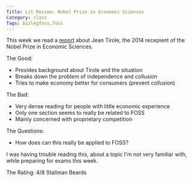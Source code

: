 ```yaml
---
Title: Lit Review: Nobel Prize in Economic Sciences
Category: class
Tags: bizlegfoss,foss
---
```


This week we read a [report][lit] about Jean Tirole, the 2014 recepient of the Nobel Prize in Economic Sciences.

The Good:

- Provides background about Tirole and the situation
- Breaks down the problem of independence and collusion
- Tries to make economy better for consumers (prevent collusion)

The Bad:

- Very dense reading for people with little economic experience
- Only one section seems to really be related to FOSS
- Mainly concerned with proprietary competition

The Questions:

- How does can this really be applied to FOSS?

I was having trouble reading this, about a topic I'm not very familiar with, while preparing for exams this week.

The Rating: 4/8 Stallman Beards

[lit]: http://bizlegfoss-ritigm.rhcloud.com/static/books/nobel-popular-economicsciences2014.pdf

